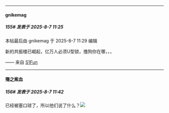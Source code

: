 ﻿
*****

####  gnikemag  
##### 155#       发表于 2025-8-7 11:25

 本帖最后由 gnikemag 于 2025-8-7 11:29 编辑 

新的共振楼已崛起，亿万人必须U型锁，撸狗你在哪，，，

—— 来自 [S1Fun](https://s1fun.koalcat.com)


*****

####  殤之紫血  
##### 156#       发表于 2025-8-7 11:42

已经被塞口球了，所以他们说了什么？<img src="https://static.stage1st.com/image/smiley/face2017/001.png" referrerpolicy="no-referrer">

